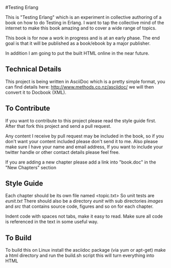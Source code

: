 
#Testing Erlang


This is "Testing Erlang" which is an experiment in collective
authoring of a book on how to do Testing in Erlang. I want to tap the
collective mind of the internet to make this book amazing and to cover
a wide range of topics.

This book is for now a work in progress and is at an early phase. The
end goal is that it will be published as a book/ebook by a major
publisher.

In addition I am going to put the built HTML online in the near
future. 

## Technical Details


This project is being written in AsciiDoc which is a pretty simple
format, you can find details here: http://www.methods.co.nz/asciidoc/
we will then convert it to Docbook (XML).

## To Contribute

If you want to contribute to this project please read the style guide
first. After that fork this project and send a pull request.

Any content I receive by pull request may be included in the book, so
if you don't want your content included please don't send it to
me. Also please make sure I have your name and email address, If you
want to include your twitter handle or other contact details please
feel free. 

If you are adding a new chapter please add a link into
"book.doc" in the "New Chapters" section

## Style Guide

Each chapter should be its own file named <topic.txt> So unit tests
are *eunit.txt* There should also be a directory *eunit* with sub
directories *images* and *src* that contains source code, figures and
so on for each chapter.

Indent code with spaces not tabs, make it easy to read. Make sure all
code is referenced in the text in some useful way. 


## To Build 

To build this on Linux install the asciidoc package (via yum or
apt-get) make a html directory and run the build.sh script this will
turn everything into HTML